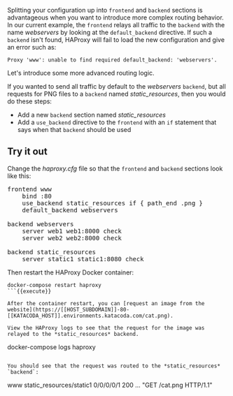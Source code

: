 Splitting your configuration up into `frontend` and `backend` sections is advantageous when you want to introduce more complex routing behavior. In our current example, the `frontend` relays all traffic to the `backend` with the name *webservers* by looking at the `default_backend` directive. If such a `backend` isn't found, HAProxy will fail to load the new configuration and give an error such as:

```
Proxy 'www': unable to find required default_backend: 'webservers'.
```

Let's introduce some more advanced routing logic.

If you wanted to send all traffic by default to the *webservers* `backend`, but all requests for PNG files to a `backend` named *static_resources*, then you would do these steps:

* Add a new `backend` section named *static_resources*
* Add a `use_backend` directive to the `frontend` with an `if` statement that says when that `backend` should be used

## Try it out

Change the *haproxy.cfg* file so that the `frontend` and `backend` sections look like this:

<pre class="file" data-target="clipboard">
frontend www 
    bind :80
    use_backend static_resources if { path_end .png }
    default_backend webservers

backend webservers
    server web1 web1:8000 check
    server web2 web2:8000 check

backend static_resources
    server static1 static1:8080 check
</pre>

Then restart the HAProxy Docker container:

```
docker-compose restart haproxy
```{{execute}}

After the container restart, you can [request an image from the website](https://[[HOST_SUBDOMAIN]]-80-[[KATACODA_HOST]].environments.katacoda.com/cat.png).

View the HAProxy logs to see that the request for the image was relayed to the *static_resources* backend. 

```
docker-compose logs haproxy
```{{execute}}

You should see that the request was routed to the *static_resources* `backend`:

```
www static_resources/static1 0/0/0/0/1 200 ... "GET /cat.png HTTP/1.1"
```